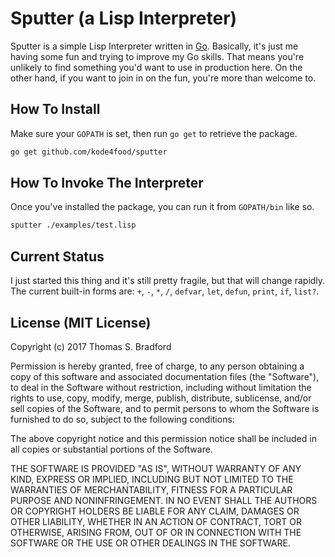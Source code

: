 # Sputter (a Lisp Interpreter)
Sputter is a simple Lisp Interpreter written in [Go](https://golang.org/).
Basically, it's just me having some fun and trying to improve my Go skills.
That means you're unlikely to find something you'd want to use in production
here.  On the other hand, if you want to join in on the fun, you're more than
welcome to.

## How To Install
Make sure your `GOPATH` is set, then run `go get` to retrieve the package.

```bash
go get github.com/kode4food/sputter
```

## How To Invoke The Interpreter
Once you've installed the package, you can run it from `GOPATH/bin` like so.

```bash
sputter ./examples/test.lisp
```

## Current Status
I just started this thing and it's still pretty fragile, but
that will change rapidly.  The current built-in forms are:
`+`, `-`, `*`, `/`, `defvar`, `let`, `defun`, `print`, `if`, `list?`.

## License (MIT License)
Copyright (c) 2017 Thomas S. Bradford

Permission is hereby granted, free of charge, to any person
obtaining a copy of this software and associated documentation
files (the "Software"), to deal in the Software without
restriction, including without limitation the rights to use,
copy, modify, merge, publish, distribute, sublicense, and/or
sell copies of the Software, and to permit persons to whom the
Software is furnished to do so, subject to the following
conditions:

The above copyright notice and this permission notice shall be
included in all copies or substantial portions of the Software.

THE SOFTWARE IS PROVIDED "AS IS", WITHOUT WARRANTY OF ANY KIND,
EXPRESS OR IMPLIED, INCLUDING BUT NOT LIMITED TO THE WARRANTIES
OF MERCHANTABILITY, FITNESS FOR A PARTICULAR PURPOSE AND
NONINFRINGEMENT. IN NO EVENT SHALL THE AUTHORS OR COPYRIGHT
HOLDERS BE LIABLE FOR ANY CLAIM, DAMAGES OR OTHER LIABILITY,
WHETHER IN AN ACTION OF CONTRACT, TORT OR OTHERWISE, ARISING
FROM, OUT OF OR IN CONNECTION WITH THE SOFTWARE OR THE USE OR
OTHER DEALINGS IN THE SOFTWARE.
